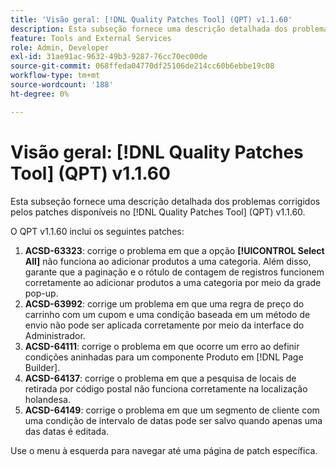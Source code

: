 ```yaml
---
title: 'Visão geral: [!DNL Quality Patches Tool] (QPT) v1.1.60'
description: Esta subseção fornece uma descrição detalhada dos problemas corrigidos pelos patches disponíveis no  [!DNL Quality Patches Tool] (QPT) v1.1.60.
feature: Tools and External Services
role: Admin, Developer
exl-id: 31ae91ac-9632-49b3-9287-76cc70ec00de
source-git-commit: 068ffeda04770df25106de214cc60b6ebbe19c08
workflow-type: tm+mt
source-wordcount: '188'
ht-degree: 0%

---
```


# Visão geral: [!DNL Quality Patches Tool] (QPT) v1.1.60

Esta subseção fornece uma descrição detalhada dos problemas corrigidos pelos patches disponíveis no [!DNL Quality Patches Tool] (QPT) v1.1.60.

O QPT v1.1.60 inclui os seguintes patches:

1. **ACSD-63323**: corrige o problema em que a opção **[!UICONTROL Select All]** não funciona ao adicionar produtos a uma categoria. Além disso, garante que a paginação e o rótulo de contagem de registros funcionem corretamente ao adicionar produtos a uma categoria por meio da grade pop-up.
1. **ACSD-63992**: corrige um problema em que uma regra de preço do carrinho com um cupom e uma condição baseada em um método de envio não pode ser aplicada corretamente por meio da interface do Administrador.
1. **ACSD-64111**: corrige o problema em que ocorre um erro ao definir condições aninhadas para um componente Produto em [!DNL Page Builder].
1. **ACSD-64137**: corrige o problema em que a pesquisa de locais de retirada por código postal não funciona corretamente na localização holandesa.
1. **ACSD-64149**: corrige o problema em que um segmento de cliente com uma condição de intervalo de datas pode ser salvo quando apenas uma das datas é editada.

Use o menu à esquerda para navegar até uma página de patch específica.
